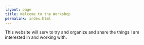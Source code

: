 ```yaml
---
layout: page
title: Welcome to the Workshop
permalink: index.html
---
```


This website will serv to try and organize and share the things I am interested in and working with.

